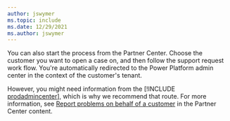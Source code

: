 ```yaml
---
author: jswymer
ms.topic: include
ms.date: 12/29/2021
ms.author: jswymer
---
```

You can also start the process from the Partner Center. Choose the customer you want to open a case on, and then follow the support request work flow. You're automatically redirected to the Power Platform admin center in the context of the customer's tenant.  

However, you might need information from the [!INCLUDE [prodadmincenter](../developer/includes/prodadmincenter.md)], which is why we recommend that route. For more information, see [Report problems on behalf of a customer](/partner-center/report-problems-on-behalf-of-a-customer) in the Partner Center content.
